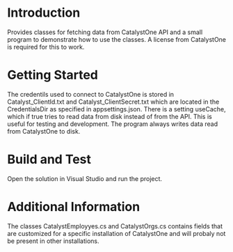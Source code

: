 # Introduction 
Provides classes for fetching data from CatalystOne API and a small program to demonstrate how to use the classes. A license from CatalystOne is required for this to work.

# Getting Started
The credentils used to connect to CatalystOne is stored in Catalyst_ClientId.txt and Catalyst_ClientSecret.txt which are located in the CredentialsDir as specified in appsettings.json.
There is a setting useCache, which if true tries to read data from disk instead of from the API. This is useful for testing and development. The program always writes data read from CatalystOne to disk.

# Build and Test
Open the solution in Visual Studio and run the project.

# Additional Information
The classes CatalystEmployyes.cs and CatalystOrgs.cs contains fields that are customized for a specific installation of CatalystOne and will probaly not be present in other installations.